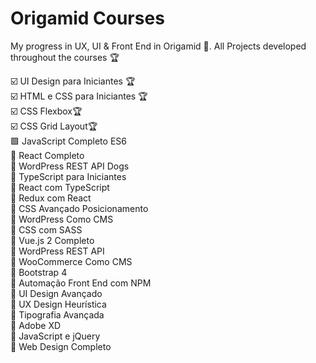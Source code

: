 # Origamid Courses
My progress in UX, UI &amp; Front End in Origamid 🐺. All Projects developed throughout the courses 🏆

☑️ UI Design para Iniciantes 🏆<br>
☑️ HTML e CSS para Iniciantes 🏆<br>
☑️ CSS Flexbox🏆<br>
☑️ CSS Grid Layout🏆<br>
🟪 JavaScript Completo ES6<br>
🔲 React Completo<br>
🔲 WordPress REST API Dogs<br>
🔲 TypeScript para Iniciantes<br>
🔲 React com TypeScript<br>
🔲 Redux com React<br>
🔲 CSS Avançado Posicionamento<br>
🔲 WordPress Como CMS<br>
🔲 CSS com SASS<br>
🔲 Vue.js 2 Completo<br>
🔲 WordPress REST API<br>
🔲 WooCommerce Como CMS<br>
🔲 Bootstrap 4<br>
🔲 Automação Front End com NPM<br>
🔲 UI Design Avançado<br>
🔲 UX Design Heurística<br>
🔲 Tipografia Avançada<br>
🔲 Adobe XD<br>
🔲 JavaScript e jQuery<br>
🔲 Web Design Completo<br>
